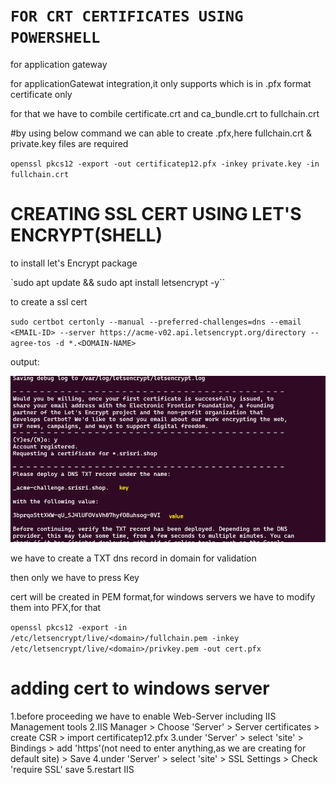 # `FOR CRT CERTIFICATES USING POWERSHELL`

for application gateway

for applicationGatewat integration,it only supports which is in .pfx format certificate only

for that we have to combile certificate.crt and ca_bundle.crt to fullchain.crt

#by using below command we can able to create .pfx,here fullchain.crt & private.key files are required

`openssl pkcs12 -export -out certificatep12.pfx -inkey private.key -in fullchain.crt`

# CREATING SSL CERT USING LET'S ENCRYPT(SHELL)

to install let's Encrypt package

`sudo apt update && sudo apt install letsencrypt -y``

to create a ssl cert

`sudo certbot certonly --manual --preferred-challenges=dns --email <EMAIL-ID> --server https://acme-v02.api.letsencrypt.org/directory --agree-tos -d *.<DOMAIN-NAME>`

output:

![Alt text](image.png)

we have to create a TXT dns record in domain for validation

then only we have to press <ENTER> Key

cert will be created in PEM format,for windows servers we have to modify them into PFX,for that

`openssl pkcs12 -export -in /etc/letsencrypt/live/<domain>/fullchain.pem -inkey /etc/letsencrypt/live/<domain>/privkey.pem -out cert.pfx`

# adding cert to windows server

1.before proceeding we have to enable Web-Server including IIS Management tools
2.IIS Manager > Choose 'Server' > Server certificates > create CSR > import certificatep12.pfx
3.under 'Server' > select 'site' > Bindings > add 'https'(not need to enter anything,as we are creating for default site) > Save
4.under 'Server' > select 'site' > SSL Settings > Check 'require SSL' save
5.restart IIS
